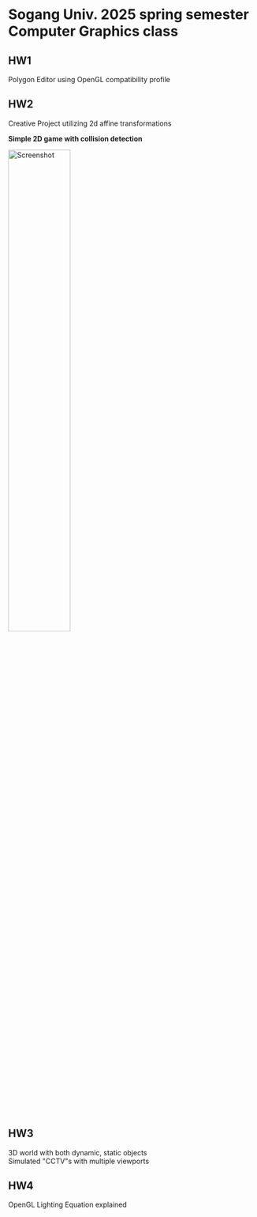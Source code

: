 # Sogang Univ. 2025 spring semester Computer Graphics class #

## HW1
Polygon Editor using OpenGL compatibility profile


## HW2
Creative Project utilizing 2d affine transformations

**Simple 2D game with collision detection**

<img src="https://github.com/user-attachments/assets/82fd2c85-ffd0-4b6f-b590-ab58712146eb" alt="Screenshot" width="50%"/>


## HW3
3D world with both dynamic, static objects <br>
Simulated "CCTV"s with multiple viewports

## HW4
OpenGL Lighting Equation explained <br>
